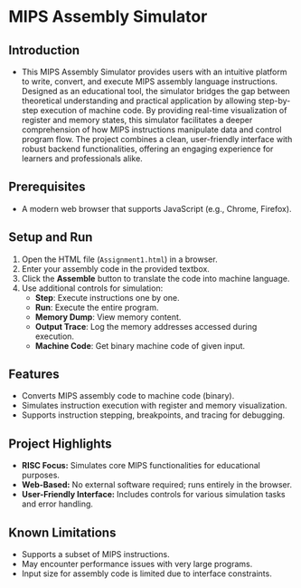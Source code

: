 # MIPS Assembly Simulator

## Introduction
- This MIPS Assembly Simulator provides users with an intuitive platform to write, convert, and execute MIPS assembly language instructions. Designed as an educational tool, the simulator bridges the gap between theoretical understanding and practical application by allowing step-by-step execution of machine code. By providing real-time visualization of register and memory states, this simulator facilitates a deeper comprehension of how MIPS instructions manipulate data and control program flow. The project combines a clean, user-friendly interface with robust backend functionalities, offering an engaging experience for learners and professionals alike.

## Prerequisites
- A modern web browser that supports JavaScript (e.g., Chrome, Firefox).

## Setup and Run
1. Open the HTML file (`Assignment1.html`) in a browser.
2. Enter your assembly code in the provided textbox.
3. Click the **Assemble** button to translate the code into machine language.
4. Use additional controls for simulation:
   - **Step**: Execute instructions one by one.
   - **Run**: Execute the entire program.
   - **Memory Dump**: View memory content.
   - **Output Trace**: Log the memory addresses accessed during execution.
   - **Machine Code**: Get binary machine code of given input.

## Features
- Converts MIPS assembly code to machine code (binary).
- Simulates instruction execution with register and memory visualization.
- Supports instruction stepping, breakpoints, and tracing for debugging.

## Project Highlights
- **RISC Focus:** Simulates core MIPS functionalities for educational purposes.
- **Web-Based:** No external software required; runs entirely in the browser.
- **User-Friendly Interface:** Includes controls for various simulation tasks and error handling.

## Known Limitations
- Supports a subset of MIPS instructions.
- May encounter performance issues with very large programs.
- Input size for assembly code is limited due to interface constraints.

